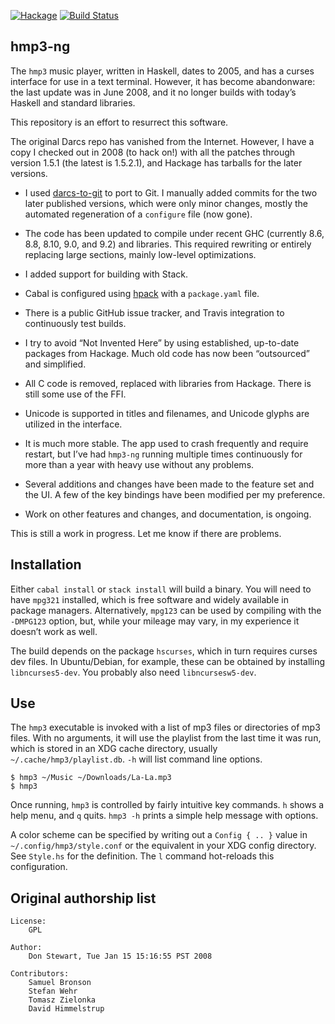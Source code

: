 [![Hackage](https://img.shields.io/hackage/v/hmp3-ng.svg)](https://hackage.haskell.org/package/hmp3-ng)
[![Build Status](https://travis-ci.com/galenhuntington/hmp3-ng.svg?branch=master)](https://travis-ci.com/galenhuntington/hmp3-ng)

##  hmp3-ng

The `hmp3` music player, written in Haskell, dates to 2005, and has a
curses interface for use in a text terminal.  However, it has become
abandonware: the last update was in June 2008, and it no longer builds
with today’s Haskell and standard libraries.

This repository is an effort to resurrect this software.

The original Darcs repo has vanished from the Internet.  However, I
have a copy I checked out in 2008 (to hack on!) with all the patches
through version 1.5.1 (the latest is 1.5.2.1), and Hackage has tarballs
for the later versions.

*  I used [darcs-to-git](https://github.com/purcell/darcs-to-git) to
port to Git.  I manually added commits for the two later published
versions, which were only minor changes, mostly the automated
regeneration of a `configure` file (now gone).

*  The code has been updated to compile under recent GHC (currently
8.6, 8.8, 8.10, 9.0, and 9.2) and libraries.  This required rewriting
or entirely replacing large sections, mainly low-level optimizations.

*  I added support for building with Stack.

*  Cabal is configured using [hpack](https://github.com/sol/hpack)
with a `package.yaml` file.

*  There is a public GitHub issue tracker, and Travis integration to
continuously test builds.

*  I try to avoid “Not Invented Here” by using established,
up-to-date packages from Hackage.  Much old code has now been
“outsourced” and simplified.

*  All C code is removed, replaced with libraries from Hackage.
There is still some use of the FFI.

*  Unicode is supported in titles and filenames, and Unicode glyphs
are utilized in the interface.

*  It is much more stable.  The app used to crash frequently and
require restart, but I’ve had `hmp3-ng` running multiple times
continuously for more than a year with heavy use without any problems.

*  Several additions and changes have been made to the feature set
and the UI.  A few of the key bindings have been modified per my
preference.

*  Work on other features and changes, and documentation, is ongoing.

This is still a work in progress.  Let me know if there are problems.


##  Installation

Either `cabal install` or `stack install` will build a binary.
You will need to have `mpg321` installed, which is free software
and widely available in package managers.  Alternatively, `mpg123`
can be used by compiling with the `-DMPG123` option, but, while your
mileage may vary, in my experience it doesn’t work as well.

The build depends on the package `hscurses`, which in turn requires
curses dev files.  In Ubuntu/Debian, for example, these can be
obtained by installing `libncurses5-dev`.  You probably also need
`libncursesw5-dev`.


##  Use

The `hmp3` executable is invoked with a list of mp3 files or
directories of mp3 files.  With no arguments, it will use the
playlist from the last time it was run, which is stored in an XDG
cache directory, usually `~/.cache/hmp3/playlist.db`.  `-h` will list
command line options.

```
$ hmp3 ~/Music ~/Downloads/La-La.mp3
$ hmp3
```

Once running, `hmp3` is controlled by fairly intuitive key commands.
`h` shows a help menu, and `q` quits.  `hmp3 -h` prints a simple help
message with options.

A color scheme can be specified by writing out a `Config { .. }`
value in `~/.config/hmp3/style.conf` or the equivalent in your
XDG config directory.  See `Style.hs` for the definition.  The `l`
command hot-reloads this configuration.


##  Original authorship list

```
License:
    GPL

Author:
    Don Stewart, Tue Jan 15 15:16:55 PST 2008

Contributors:
    Samuel Bronson
    Stefan Wehr
    Tomasz Zielonka
    David Himmelstrup
```

